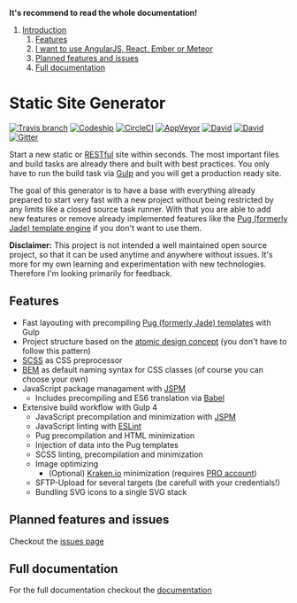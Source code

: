 **It's recommend to read the whole documentation!**

1. [Introduction](#static-site-generator)
    1. [Features](#features)
    1. [I want to use AngularJS, React, Ember or Meteor](#i-want-to-use-angularjs-react-ember-or-meteor)
    1. [Planned features and issues](#planned-features-and-issues)
    1. [Full documentation](#full-documentation)


# Static Site Generator
[![Travis branch](https://img.shields.io/travis/simonknittel/static-site-generator/master.svg)](https://travis-ci.org/simonknittel/static-site-generator)
[![Codeship](https://img.shields.io/codeship/b608b370-b5e9-0133-659d-724fe1788ad4/master.svg)](https://app.codeship.com/projects/134192)
[![CircleCI](https://img.shields.io/circleci/project/simonknittel/static-site-generator/master.svg)](https://circleci.com/gh/simonknittel/static-site-generator/tree/master)
[![AppVeyor](https://img.shields.io/appveyor/ci/simonknittel/static-site-generator/master.svg)](https://ci.appveyor.com/project/simonknittel/static-site-generator)
[![David](https://img.shields.io/david/simonknittel/static-site-generator.svg?maxAge=2592000)]()
[![David](https://img.shields.io/david/dev/simonknittel/static-site-generator.svg?maxAge=2592000)]()
[![Gitter](https://img.shields.io/gitter/room/simonknittel/static-site-generator.svg)](https://gitter.im/simonknittel/static-site-generator)

Start a new static or [RESTful](http://en.wikipedia.org/wiki/Representational_state_transfer) site within seconds. The most important files and build tasks are already there and built with best practices. You only have to run the build task via [Gulp](http://gulpjs.com) and you will get a production ready site.

The goal of this generator is to have a base with everything already prepared to start very fast with a new project without being restricted by any limits like a closed source task runner. With that you are able to add new features or remove already implemented features like the [Pug (formerly Jade) template engine](http://jade-lang.com) if you don't want to use them.

**Disclaimer:** This project is not intended a well maintained open source project, so that it can be used anytime and anywhere without issues. It's more for my own learning and experimentation with new technologies. Therefore I'm looking primarily for feedback.


## Features
* Fast layouting with precompiling [Pug (formerly Jade) templates](https://github.com/pugjs/pug) with Gulp
* Project structure based on the [atomic design concept](http://patternlab.io) (you don't have to follow this pattern)
* [SCSS](http://sass-lang.com) as CSS preprocessor
* [BEM](http://csswizardry.com/2013/01/mindbemding-getting-your-head-round-bem-syntax) as default naming syntax for CSS classes (of course you can choose your own)
* JavaScript package managament with [JSPM](http://jspm.io)
    + Includes precompiling and ES6 translation via [Babel](https://babeljs.io)
* Extensive build workflow with Gulp 4
    + JavaScript precompilation and minimization with [JSPM](http://jspm.io)
    + JavaScript linting with [ESLint](http://eslint.org)
    + Pug precompilation and HTML minimization
    + Injection of data into the Pug templates
    + SCSS linting, precompilation and minimization
    + Image optimizing
        - (Optional) [Kraken.io](https://kraken.io) minimization (requires [PRO account](https://kraken.io/pro))
    + SFTP-Upload for several targets (be carefull with your credentials!)
    + Bundling SVG icons to a single SVG stack


<!--
## I want to use [AngularJS](https://angularjs.org), [React](https://facebook.github.io/react), [Ember](http://emberjs.com) or [Meteor](https://www.meteor.com)

You can easily add AngularJS to this generator. Read [here](#add-angularjs) to see how to add AngularJS to this generator. Ember is highly recommend to be used with [Ember CLI](http://www.ember-cli.com). The generator is currently not tested and optimized for the use with Meteor or React.
 -->


## Planned features and issues
Checkout the [issues page](https://github.com/simonknittel/static-site-generator/labels/enhancement)


## Full documentation
For the full documentation checkout the [documentation](./INDEX.md)

